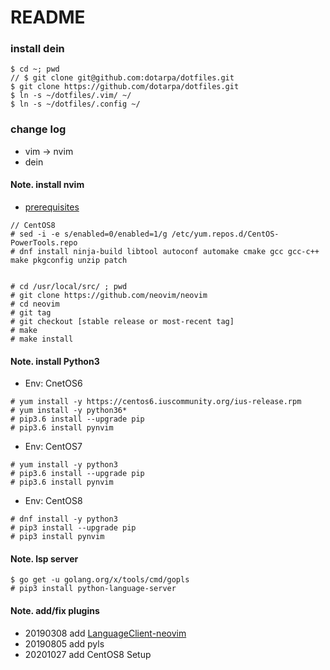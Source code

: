 # README

### install dein

```
$ cd ~; pwd
// $ git clone git@github.com:dotarpa/dotfiles.git
$ git clone https://github.com/dotarpa/dotfiles.git
$ ln -s ~/dotfiles/.vim/ ~/
$ ln -s ~/dotfiles/.config ~/
```

### change log

- vim -> nvim
- dein

#### Note. install nvim

- [prerequisites](https://github.com/neovim/neovim/wiki/Building-Neovim#build-prerequisites)  

```
// CentOS8
# sed -i -e s/enabled=0/enabled=1/g /etc/yum.repos.d/CentOS-PowerTools.repo
# dnf install ninja-build libtool autoconf automake cmake gcc gcc-c++ make pkgconfig unzip patch


# cd /usr/local/src/ ; pwd
# git clone https://github.com/neovim/neovim
# cd neovim
# git tag
# git checkout [stable release or most-recent tag]
# make
# make install
```

#### Note. install Python3

- Env: CnetOS6

```
# yum install -y https://centos6.iuscommunity.org/ius-release.rpm
# yum install -y python36*
# pip3.6 install --upgrade pip
# pip3.6 install pynvim
```

- Env: CentOS7

```
# yum install -y python3
# pip3.6 install --upgrade pip
# pip3.6 install pynvim
```

- Env: CentOS8

```
# dnf install -y python3
# pip3 install --upgrade pip
# pip3 install pynvim
```

#### Note. lsp server

```
$ go get -u golang.org/x/tools/cmd/gopls
# pip3 install python-language-server
```

#### Note. add/fix plugins

- 20190308 add [LanguageClient-neovim](https://github.com/autozimu/LanguageClient-neovim)  
- 20190805 add pyls  
- 20201027 add CentOS8 Setup  
